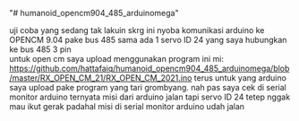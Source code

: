 "# humanoid_opencm904_485_arduinomega" 

uji coba yang sedang tak lakuin skrg ini nyoba komunikasi arduino ke OPENCM 9.04 pake bus 485 sama ada 1 servo ID 24 yang saya hubungkan ke bus 485 3 pin  
untuk open cm saya upload menggunakan program ini mi: https://github.com/hattafaiq/humanoid_opencm904_485_arduinomega/blob/master/RX_OPEN_CM_21/RX_OPEN_CM_2021.ino
terus untuk yang arduino saya upload pake program yang tari grombyang. nah pas saya cek di serial monitor arduino ternyata misi dari arduino jalan tapi servo ID 24 tetep nggak mau ikut gerak padahal misi di serial monitor arduino udah jalan 
